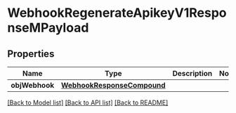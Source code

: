 # WebhookRegenerateApikeyV1ResponseMPayload

## Properties
Name | Type | Description | Notes
------------ | ------------- | ------------- | -------------
**objWebhook** | [**WebhookResponseCompound**](WebhookResponseCompound.md) |  | 

[[Back to Model list]](../README.md#documentation-for-models) [[Back to API list]](../README.md#documentation-for-api-endpoints) [[Back to README]](../README.md)


